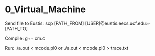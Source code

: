# 0_Virtual_Machine

Send file to Eustis: scp [PATH_FROM] [USER]@eustis.eecs.ucf.edu:~[PATH_TO]

Compile: g++ cm.c

Run:    ./a.out < mcode.pl0
    or  ./a.out < mcode.pl0 > trace.txt
